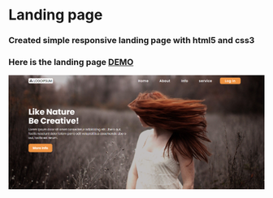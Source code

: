 # Landing page

### Created simple responsive landing page with html5 and css3
### Here is the landing page [DEMO](http://landingpagetancodes1.surge.sh/)

![](https://raw.githubusercontent.com/TanCodes/readme_img/main/demo-land-page.PNG)
